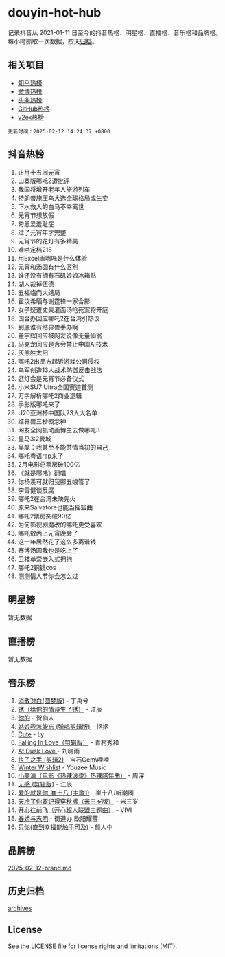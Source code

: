 # douyin-hot-hub

记录抖音从 2021-01-11 日至今的抖音热榜、明星榜、直播榜、音乐榜和品牌榜。每小时抓取一次数据，按天[归档](archives)。

## 相关项目

- [知乎热榜](https://github.com/lonnyzhang423/zhihu-hot-hub)
- [微博热榜](https://github.com/lonnyzhang423/weibo-hot-hub)
- [头条热榜](https://github.com/lonnyzhang423/toutiao-hot-hub)
- [GitHub热榜](https://github.com/lonnyzhang423/github-hot-hub)
- [v2ex热榜](https://github.com/lonnyzhang423/v2ex-hot-hub)


`更新时间：2025-02-12 14:24:37 +0800`

## 抖音热榜

1. 正月十五闹元宵
1. 山寨版哪吒2遭批评
1. 我国将增开老年人旅游列车
1. 特朗普施压乌大选全球格局或生变
1. 下水救人的白马不幸离世
1. 元宵节想放假
1. 秀恩爱羞耻症
1. 过了元宵年才完整
1. 元宵节的花灯有多精美
1. 难哄定档218
1. 用Excel画哪吒是什么体验
1. 元宵和汤圆有什么区别
1. 谁还没有拥有石矶娘娘冰箱贴
1. 湖人裁掉伍德
1. 五福临门大结局
1. 霍汶希晒与谢霆锋一家合影
1. 女子疑遭丈夫灌面汤呛死案将开庭
1. 国台办回应哪吒2在台湾引热议
1. 到底谁有结界兽手办啊
1. 董宇辉回应被网友说像无量仙翁
1. 马克龙回应是否会禁止中国AI技术
1. 灰熊胜太阳
1. 哪吒2出品方起诉游戏公司侵权
1. 乌军创造13人战术防御反击战法
1. 逛灯会是元宵节必备仪式
1. 小米SU7 Ultra全国赛道首测
1. 万字解析哪吒2商业逻辑
1. 手影版哪吒来了
1. U20亚洲杯中国队23人大名单
1. 结界兽三秒概念神
1. 网友全网抓动画博主去做哪吒3
1. 皇马3:2曼城
1. 吴磊：我甚至不能共情当初的自己
1. 哪吒粤语rap来了
1. 2月电影总票房破100亿
1. 《就是哪吒》翻唱
1. 你杨羡可就归我郦五娘管了
1. 李雪健谈反腐
1. 哪吒2在台湾未映先火
1. 原来Salvatore也能当摇篮曲
1. 哪吒2票房突破90亿
1. 为何影视剧魔改的哪吒更受喜欢
1. 哪吒敖丙上元宵晚会了
1. 这一年居然花了这么多离谱钱
1. 赛博汤圆我也是吃上了
1. 卫枝单崇嵌入式拥抱
1. 哪吒2铜镜cos
1. 测测情人节你会怎么过

## 明星榜

暂无数据

## 直播榜

暂无数据

## 音乐榜

1. [消散对白(圆梦版)](https://sf3-cdn-tos.douyinstatic.com/obj/tos-cn-ve-2774/og4jB5I5IizzoZVAAAzWgBMAsMDWoArfwBOiFs) - 丁禹兮
1. [锈（给你的情诗生了锈）](https://sf5-hl-cdn-tos.douyinstatic.com/obj/tos-cn-ve-2774/o8a1PBtVqIYbPEGK6e5A4egedVMdm3fCIz6bbE) - 江辰
1. [你的](https://sf5-hl-cdn-tos.douyinstatic.com/obj/tos-cn-ve-2774/oYuIeKf42jB7sEV6B2upMdpYAgfrQWj0FeRegh) - 贺仙人
1. [姑娘我怎能忘 (弹唱剪辑版)](https://sf5-hl-cdn-tos.douyinstatic.com/obj/tos-cn-ve-2774/okamwrBGEMz6illuEofAsMV4yzF5tVWbBiA5AI) - 抠抠
1. [Cute](https://sf5-hl-cdn-tos.douyinstatic.com/obj/tos-cn-ve-2774/o4IbIzHWKAAB4wsS5qMBRiiAlEBGTpQRNfFvuo) - Ly
1. [Falling In Love（剪辑版）](https://sf5-hl-cdn-tos.douyinstatic.com/obj/tos-cn-ve-2774/o8ajpA8zzgBPahbBIO8AcKGBLJezFCRd1wfP9f) - 青村秀和
1. [ At Dusk  Love ](https://sf5-hl-cdn-tos.douyinstatic.com/obj/tos-cn-ve-2774/o8CrpCf5CaYgI4ZrtQgMQAFEfuGqNnRSDQAPBc) - 刘嗨雨
1. [执子之手 (剪辑2)](https://sf5-hl-cdn-tos.douyinstatic.com/obj/tos-cn-ve-2774/oUoZLQjCc31XzqsBnBQUNgeKtYPBcgbFDwtfcu) - 宝石Gem\哩哩
1. [Winter Wishlist](https://sf6-cdn-tos.douyinstatic.com/obj/tos-cn-ve-2774/oIIgUOeamCFCVAzxN6MFRLIBlLGpUqQxeeHrLE) - Youzee Music
1. [小美满（电影《热辣滚烫》热辣陪伴曲）](https://sf5-hl-cdn-tos.douyinstatic.com/obj/tos-cn-ve-2774/o0GAn2lSgfZIDUgtevCGDQYnFg4CwnrBaxbTZL) - 周深
1. [无感 (剪辑版)](https://sf5-hl-cdn-tos.douyinstatic.com/obj/tos-cn-ve-2774/o0eIsUzJBDlQaQFC5OFlgbMEZC1TFYBftOBn6p) - 江辰
1. [爱的就是你_崔十八 (主歌1)](https://sf5-hl-cdn-tos.douyinstatic.com/obj/tos-cn-ve-2774/oI5BO5DhFZ6UTcNCnZaOCBLtZ7WIMQGfgnXf5E) - 崔十八/听潮阁
1. [天冷了你要记得穿秋裤（米三岁版）](https://sf3-cdn-tos.douyinstatic.com/obj/tos-cn-ve-2774/oQlIwVIDWiZ6BQilAorS7MA0AgCkQDvcZAdm1) - 米三岁
1. [开心往前飞（开心超人联盟主题曲）](https://sf5-hl-cdn-tos.douyinstatic.com/obj/tos-cn-ve-2774/9d8fb7c82cf1421fb93a9fe925275e0a) - VIVI
1. [春娇与志明](https://sf5-hl-cdn-tos.douyinstatic.com/obj/tos-cn-ve-2774/e530d8fceb7044b39707d7f9ff54add1) - 街道办,欧阳耀莹
1. [只你(直到幸福能触手可及)](https://sf3-cdn-tos.douyinstatic.com/obj/tos-cn-ve-2774/o0lBkRDzFTeaVSUz3ZZSCBVtZ5DIMQGfgmEAuE) - 颜人中

## 品牌榜

[2025-02-12-brand.md](archives/2025-02-12-brand.md)

## 历史归档

[archives](archives)

## License

See the [LICENSE](LICENSE) file for license rights and limitations (MIT).
